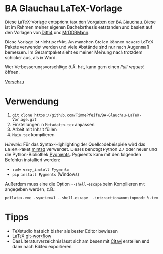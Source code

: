 # BA Glauchau LaTeX-Vorlage
Diese LaTeX-Vorlage entspricht fast den [Vorgaben](https://www.ba-glauchau.de/downloads/id/92/Hinweise%20zur%20Anfertigung%20von%20wissenschaftlichen%20Arbeiten.pdf) der [BA Glauchau](https://ba-glauchau.de/). Diese ist im Rahmen meiner eigenen Bachelorthesis entstanden und basiert auf den Vorlagen von [Ditti4](https://github.com/Ditti4/ba-gc-latex-vorlagen) und [MrDDRMann](https://github.com/MrDDRMann/LatexVorlage-Ba-Glauchau).

Diese Vorlage ist nicht perfekt. An manchen Stellen können neuere LaTeX-Pakete verwendet werden und viele Abstände sind nur nach Augenmaß bemessen. Im Gesamtpaket sieht es meiner Meinung nach trotzdem schicker aus, als in Word.

Wer Verbesserungsvorschlöge ö.Ä. hat, kann gern einen *Pull request* öffnen.

[Vorschau](Main.pdf)

# Verwendung
1. `git clone https://github.com/TimmePfeife/BA-Glauchau-LaTeX-Vorlage.git`
2. Einstellungen in `Metadaten.tex` anpassen
3. Arbeit mit Inhalt füllen
4. `Main.tex` kompilieren

*Hinweis:* Für das Syntax-Highlighting der Quellcodebeispiele wird das LaTeX-Paket [minted](https://ctan.org/pkg/minted?lang=de) verwendet. Dieses benötigt Python 2.7 oder neuer und die Python-Bibliothek [Pygments](http://pygments.org/). Pygments kann mit den folgenden Befehlen installiert werden:

- `sudo easy_install Pygments`
- `pip install Pygments` (Windows)

Außerdem muss eine die Option `--shell-escape` beim Kompilieren mit angegeben werden, z.B.:

`pdflatex.exe -synctex=1 --shell-escape  -interaction=nonstopmode %.tex`

# Tipps
- [TeXstudio](https://www.texstudio.org/) hat sich bisher als bester Editor bewiesen
- [LaTeX git-workflow](https://stackoverflow.com/a/6190412/6671811)
- Das Literaturverzeichnis lässt sich am besen mit [Citavi](https://www.citavi.com/de) erstellen und dann nach Bibtex exportieren
